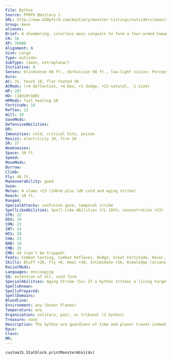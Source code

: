 ```yaml
---
File: Bythos
Source: PFRPG Bestiary 2
URL: http://www.d20pfsrd.com/bestiary/monster-listings/outsiders/aeon/aeon-bythos
Group: Aeon
aliases: 
Brief: A shimmering, colorless mass congeals to form a four-armed humanoid shape with an eye-like pattern in its torso.
CR: 16
XP: 76800
Alignment: N
Size: Large
Type: outsider
SubType: (aeon, extraplanar)
Initiative: 8
Senses: blindsense 60 ft., darkvision 90 ft., low-light vision; Perception +30
Aura: 
AC: 31, touch 18, flat-footed 26
ACMods: (+4 deflection, +4 Dex, +1 dodge, +13 natural, -1 size)
HP: 207
HD: (18d10+108)
HPMods: fast healing 10
Fortitude: 18
Reflex: 12
Will: 20
SaveMods: 
DefensiveAbilities: 
DR: 
Immunities: cold, critical hits, poison
Resist: electricity 10, fire 10
SR: 27
Weaknesses: 
Space: 10 ft.
Speed: 
MoveMods: 
Burrow: 
Climb: 
Fly: 40 ft.
Maneuverability: good
Swim: 
Melee: 4 slams +23 (1d6+6 plus 1d6 cold and aging strike)
Reach: 10 ft.
Ranged: 
SpecialAttacks: confusion gaze, temporal strike
SpellLikeAbilities: Spell-Like Abilities (CL 18th; concentration +23)   At Will- augury, greater teleport, slow (DC 18)   3/day- dimensional anchor, haste, plane shift (DC 20)   1/day-dimensional lock, moment of prescience, temporal stasis (DC 23)
STR: 22
DEX: 19
CON: 21
INT: 24
WIS: 28
CHA: 21
BAB: 18
CMB: 25
CMD: 44 (can't be tripped)
Feats: Combat Casting, Combat Reflexes, Dodge, Great Fortitude, Hover, Improved Initiative, Lightning Reflexes, Mobility, Toughness
Skills: Bluff +26, Fly +6, Heal +30, Intimidate +26, Knowledge (arcana, nature, religion) +33, Knowledge (history, planes) +36, Perception +30, Sense Motive +30, Spellcraft +28, Stealth +21, Use Magic Device +23
RacialMods: 
Languages: envisaging
SQ: extension of all, void form
SpecialAbilities: Aging Strike (Su) If a bythos strikes a living target with two slam attacks in a single round, the bythos ages the creature, causing it to advance to the next age category (Pathfinder RPG Core Rulebook 169) if it fails a DC 24 Fortitude save. The victim gains all of the penalties from this aging and none of the bonuses. A venerable victim targeted by this ability dies if it fails a DC 24 Fortitude save. This process is reversible with greater restoration, limited wish, miracle, or wish. The save DC is Constitution-based.  Confusion Gaze (Su) Confusion for 1d4 rounds, 30 feet, Fortitude DC 24 negates. The save DC is Charisma-based.  Temporal Strike (Su) As a standard action, a bythos can touch a creature or object to displace it from time. If the target fails a DC 24 Fortitude save, it disappears from the present moment and reappears in the same location 1d4 rounds later as if no time had passed. If an object occupies that space, the creature appears in the closest available space to its original location-this displacement does not cause the creature any additional harm. The save DC is Charisma-based.
SpellsKnown: 
SpellsPrepared: 
SpellDomains: 
Bloodline: 
Environment: any (Outer Planes)
Temperature: any
Organization: solitary, pair, or tribunal (3 bythos)
Treasure: none
Description: The bythos are guardians of time and planar travel-indeed, to bythos, the act of aging is nothing more than a highly specialized method of travel. Although bythos themselves have no additional method of traveling through time, they scour the multiverse, hunting for creatures that do have the ability to time-travel and may have abused this ability.  Far more often, though, bythos seek out abuses of planar travel, such as tears in reality, regions where planes overlap, or creatures that abuse the use of planar travel. In some cases, such distortions are ignored, but in others, a bythos or even a full tribunal comes to assess and repair the damage. In most cases, "repair" is analogous to the death of the creature responsible for the distortions, but placing such creatures in temporal stasis can also solve the problem.  While a bythos's body may seem to be made of smoke and vapor, it is strangely solid to the touch, feeling not dissimilar to dry stone. A bythos is 13 feet tall and weighs 600 pounds.
Race: 
Class: 
MR: 
---
```

```dataviewjs
customJS.Statblock.printMonsterWiki(dv)
```
